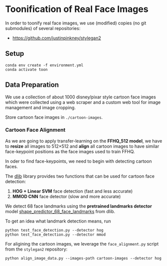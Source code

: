 # Toonification of Real Face Images

In order to toonify real face images, we use (modified) copies (no git submodules) of several repositories:

* https://github.com/justinpinkney/stylegan2

## Setup

    conda env create -f environment.yml
    conda activate toon

## Data Preparation

We use a collection of about 1000 disney/pixar style cartoon face images which were collected using a web
scraper and a custom web tool for image management and image cropping.

Store cartoon face images in `./cartoon-images`.

### Cartoon Face Alignment

As we are going to apply transfer-learning on the **FFHQ_512 model**, we have to **resize** all images to 512&times;512 and **align** all 
cartoon images to have similar face-keypoint positions as the face images used to train FFHQ.

In oder to find face-keypoints, we need to begin with detecting cartoon faces.

The [dlib](http://dlib.net/) library provides two functions that can be used for cartoon face detection:

1. **HOG + Linear SVM** face detection (fast and less accurate)
2. **MMOD CNN** face detector (slow and more accurate)

We detect 68 face landmarks using the **pretrained landmarks detector** model [shape_predictor_68_face_landmarks](http://dlib.net/files/shape_predictor_68_face_landmarks.dat.bz2) from dlib.

To get an idea what landmark detection means, run

    python test_face_detection.py --detector hog
    python test_face_detection.py --detector mmod

For aligining the cartoon images, we leverage the `face_alignment.py` script from the `stylegan2` repository:

    python align_image_data.py --images-path cartoon-images --detector hog
